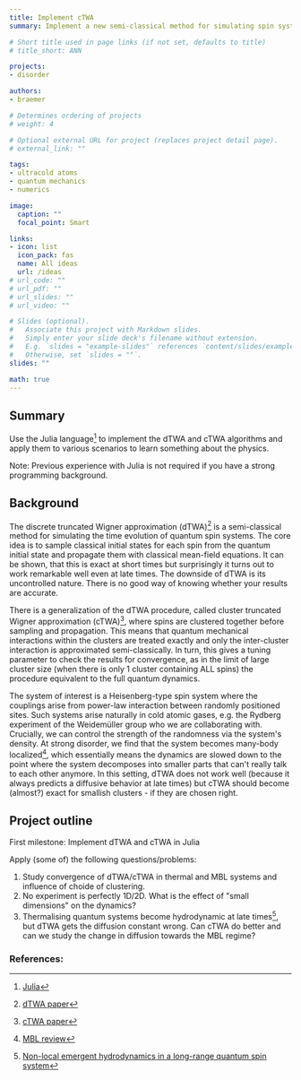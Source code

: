 ```yaml
---
title: Implement cTWA
summary: Implement a new semi-classical method for simulating spin systems offering a controlled approximation.

# Short title used in page links (if not set, defaults to title)
# title_short: ANN

projects:
- disorder

authors:
- braemer

# Determines ordering of projects
# weight: 4

# Optional external URL for project (replaces project detail page).
# external_link: ""

tags:
- ultracold atoms
- quantum mechanics
- numerics

image:
  caption: ""
  focal_point: Smart

links:
- icon: list
  icon_pack: fas
  name: All ideas
  url: /ideas
# url_code: ""
# url_pdf: ""
# url_slides: ""
# url_video: ""

# Slides (optional).
#   Associate this project with Markdown slides.
#   Simply enter your slide deck's filename without extension.
#   E.g. `slides = "example-slides"` references `content/slides/example-slides.md`.
#   Otherwise, set `slides = ""`.
slides: ""

math: true
---
```

## Summary
Use the Julia language[^1] to implement the dTWA and cTWA algorithms and apply them to various scenarios to learn something about the physics.

Note: Previous experience with Julia is not required if you have a strong programming background.

## Background
The discrete truncated Wigner approximation (dTWA)[^2] is a semi-classical method for simulating the time evolution of quantum spin systems. The core idea is to sample classical initial states for each spin from the quantum initial state and propagate them with classical mean-field equations. It can be shown, that this is exact at short times but surprisingly it turns out to work remarkable well even at late times. The downside of dTWA is its uncontrolled nature. There is no good way of knowing whether your results are accurate.

There is a generalization of the dTWA procedure, called cluster truncated Wigner approximation (cTWA)[^3], where spins are clustered together before sampling and propagation. This means that quantum mechanical interactions within the clusters are treated exactly and only the inter-cluster interaction is approximated semi-classically. In turn, this gives a tuning parameter to check the results for convergence, as in the limit of large cluster size (when there is only 1 cluster containing ALL spins) the procedure equivalent to the full quantum dynamics.

The system of interest is a Heisenberg-type spin system where the couplings arise from power-law interaction between randomly positioned sites. Such systems arise naturally in cold atomic gases, e.g. the Rydberg experiment of the Weidemüller group who we are collaborating with. Crucially, we can control the strength of the randomness via the system's density. At strong disorder, we find that the system becomes many-body localized[^4], which essentially means the dynamics are slowed down to the point where the system decomposes into smaller parts that can't really talk to each other anymore. In this setting, dTWA does not work well (because it always predicts a diffusive behavior at late times) but cTWA should become (almost?) exact for smallish clusters - if they are chosen right.

## Project outline
First milestone: Implement dTWA and cTWA in Julia

Apply (some of) the following questions/problems:
1. Study convergence of dTWA/cTWA in thermal and MBL systems and influence of choide of clustering.
2. No experiment is perfectly 1D/2D. What is the effect of "small dimensions" on the dynamics?
3. Thermalising quantum systems become hydrodynamic at late times[^5], but dTWA gets the diffusion constant wrong. Can cTWA do better and can we study the change in diffusion towards the MBL regime?

### References:
[^1]: [Julia](https://julialang.org/)
[^2]: [dTWA paper](https://link.aps.org/doi/10.1103/PhysRevX.5.011022)
[^3]: [cTWA paper](https://www.sciencedirect.com/science/article/abs/pii/S0003491618301647?via%3Dihub)
[^4]: [MBL review](http://arxiv.org/abs/1609.08076)
[^5]: [Non-local emergent hydrodynamics in a long-range quantum spin system](https://arxiv.org/abs/1909.01351)